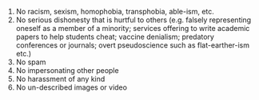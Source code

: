 1. No racism, sexism, homophobia, transphobia, able-ism, etc.
2. No serious dishonesty that is hurtful to others (e.g. falsely representing oneself as a member of a minority; services offering to write academic papers to help students cheat; vaccine denialism; predatory conferences or journals; overt pseudoscience such as flat-earther-ism etc.)
3. No spam
4. No impersonating other people
5. No harassment of any kind
6. No un-described images or video
